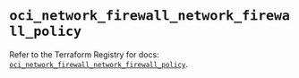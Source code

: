 # `oci_network_firewall_network_firewall_policy`

Refer to the Terraform Registry for docs: [`oci_network_firewall_network_firewall_policy`](https://registry.terraform.io/providers/oracle/oci/7.19.0/docs/resources/network_firewall_network_firewall_policy).
